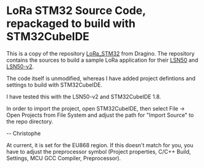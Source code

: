 LoRa STM32 Source Code, repackaged to build with STM32CubeIDE
=============================================================

This is a copy of the repository [LoRa_STM32](https://github.com/dragino/LoRa_STM32) from Dragino. The repository contains the sources to build a sample LoRa application for their [LSN50](http://www.dragino.com/products/lora/item/128-lsn50.html) and [LSN50-v2](https://www.dragino.com/products/lora-lorawan-end-node/item/155-lsn50-v2.html).

The code itself is unmodified, whereas I have added project defintions and settings to build with STM32CubeIDE.

I have tested this with the LSN50-v2 and STM32CubeIDE 1.8.

In order to import the project, open STM32CubeIDE, then select File -> Open Projects from File System and adjust the path for "Import Source" to the repo directory.

-- Christophe


At current, it is set for the EU868 region. If this doesn't match for you, you have to adjust the preprocessor symbol (Project properties, C/C++ Build, Settings, MCU GCC Compiler, Preprocessor).